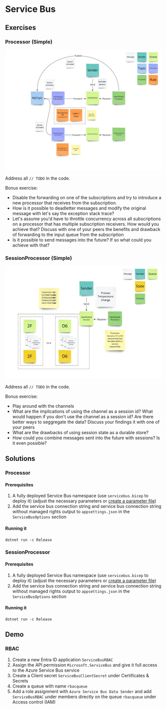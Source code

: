 # Service Bus

## Exercises

### Processor (Simple)

![](azure-service-bus-processor.jpg)

Address all `// TODO` in the code.

Bonus exercise:
- Disable the forwarding on one of the subscriptions and try to introduce a new processor that receives from the subscription.
- How is it possible to deadletter messages and modify the original message with let's say the exception stack trace?
- Let's assume you'd have to throttle concurrency across all subscriptions on a processor that has multiple subscription receivers. How would you achieve that? Discuss with one of your peers the benefits and drawback of forwarding to the input queue from the subscription
- Is it possible to send messages into the future? If so what could you achieve with that?

### SessionProcessor (Simple)

![](azure-service-bus-session-processor.jpg)

Address all `// TODO` in the code.

Bonus exercise:
- Play around with the channels
- What are the implications of using the channel as a session id? What would happen if you don't use the channel as a session id? Are there better ways to seggregate the data? Discuss your findings it with one of your peers
- What are the drawbacks of using session state as a durable store?
- How could you combine messages sent into the future with sessions? Is it even possible?

## Solutions

### Processor

#### Prerequisites

1. A fully deployed Service Bus namespace (use `servicebus.bicep` to deploy it) (adjust the necessary parameters or [create a parameter file](https://learn.microsoft.com/en-us/azure/azure-resource-manager/bicep/parameter-files))
1. Add the service bus connection string and service bus connection string without managed rights output to `appsettings.json` in the `ServiceBusOptions` section

#### Running it

`dotnet run -c Release`

### SessionProcessor

#### Prerequisites

1. A fully deployed Service Bus namespace (use `servicebus.bicep` to deploy it) (adjust the necessary parameters or [create a parameter file](https://learn.microsoft.com/en-us/azure/azure-resource-manager/bicep/parameter-files))
1. Add the service bus connection string and service bus connection string without managed rights output to `appsettings.json` in the `ServiceBusOptions` section

#### Running it

`dotnet run -c Release`

## Demo

### RBAC

1. Create a new Entra ID application `ServiceBusRBAC`
1. Assign the API permission `Microsoft.ServiceBus` and give it full access to the Azure Service Bus service
1. Create a Client secret `ServiceBusClientSecret` under Certificates & Secrets
1. Create a queue with name `rbacqueue`
1. Add a role assignment with `Azure Service Bus Data Sender` and add `ServiceBusRBAC` under members directly on the queue `rbacqueue` under Access control (IAM)